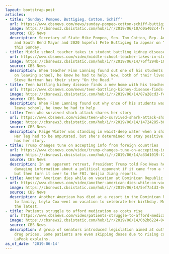 ```yaml
---
layout: bootstrap-post
articles:
- title: 'Sunday: Pompeo, Buttigieg, Cotton, Schiff'
  url: https://www.cbsnews.com/news/sunday-pompeo-cotton-schiff-buttigieg/
  image: https://cbsnews3.cbsistatic.com/hub/i/r/2019/06/10/d0a402c4-fec2-4f92-bb8b-eb1fa6c18cdd/thumbnail/1200x630g2/48defb681cbb2aef108bc91ac288408b/ap-19161708406684.jpg
  source: CBS News
  description: Secretary of State Mike Pompeo, Sen. Tom Cotton, Rep. Adam Schiff,
    and South Bend Mayor and 2020 hopeful Pete Buttigieg to appear on "Face the Nation"
    this Sunday.
- title: Middle school teacher takes in student battling kidney disease
  url: https://www.cbsnews.com/video/middle-school-teacher-takes-in-student-battling-kidney-disease/
  image: https://cbsnews2.cbsistatic.com/hub/i/r/2019/06/14/76ff294b-1096-4a2f-93d4-d0262df37a9b/thumbnail/1200x630/3ada42e3b373019bf18903084341f465/0614-en-fosterteacher-hartman-1874090-640x360.jpg
  source: CBS News
  description: When teacher Finn Lanning found out one of his students was planning
    on leaving school, he knew he had to help. Now, both of their lives have changed.
    Steve Hartman has their story "On the Road."
- title: Teen battling kidney disease finds a new home with his teacher
  url: https://www.cbsnews.com/news/teen-battling-kidney-disease-finds-new-home-with-his-teacher-axl-academy-aurora-colorado-2019-06-14/
  image: https://cbsnews2.cbsistatic.com/hub/i/r/2019/06/14/87a28cd3-fc12-4e6c-acb5-7727d8bf2ac8/thumbnail/1200x630/1a8348e569ec6afea87ef3eb9eb43a29/d3-hartman-otr-foster-teacher-transfer-frame-999.jpg
  source: CBS News
  description: When Finn Lanning found out why once of his students was planning to
    leave school, he knew he had to help
- title: Teen who survived shark attack shares her story
  url: https://www.cbsnews.com/video/teen-who-survived-shark-attack-shares-her-story/
  image: https://cbsnews3.cbsistatic.com/hub/i/r/2019/06/14/14724285-b80e-42b9-9f8b-3b3648d1519a/thumbnail/1200x630/2554345100077c84abf42242a623e21a/0614-en-ncsharkvictim-strassmann-1874080-640x360.jpg
  source: CBS News
  description: Paige Winter was standing in waist-deep water when a shark attacked.
    Her leg had to be amputated, but she's determined to stay positive. Mark Strassmann
    has her story.
- title: Trump changes tune on accepting info from foreign countries
  url: https://www.cbsnews.com/video/trump-changes-tune-on-accepting-info-from-foreign-countries/
  image: https://cbsnews1.cbsistatic.com/hub/i/r/2019/06/14/a33d1019-f279-48dc-b73b-221f604b9171/thumbnail/1200x630/8ce4a6cb647c529b29ade32933dc073c/0614-en-trumplatest-weijia-1874065-640x360.jpg
  source: CBS News
  description: In an apparent retreat, President Trump told Fox News he would evaluate
    damaging information about a political opponent if it came from a foreign government,
    but then turn it over to the FBI. Weijia Jiang reports.
- title: Another American dies while on vacation at Dominican Republic resort
  url: https://www.cbsnews.com/video/another-american-dies-while-on-vacation-at-dominican-republic-resort/
  image: https://cbsnews1.cbsistatic.com/hub/i/r/2019/06/14/5ef7a1d3-0e32-4c1f-a858-55fe2e5b8c27/thumbnail/1200x630/7a381d170a04063f4b0cb5ea20fbb5f4/0614-en-dominicandeaths-lenghi-1874061-640x360.jpg
  source: CBS News
  description: Another American has died at a resort in the Dominican Republic. According
    to family, Leyla Cox went on vacation to celebrate her birthday. Mola Lenghi has
    the latest.
- title: Patients struggle to afford medication as costs rise
  url: https://www.cbsnews.com/video/patients-struggle-to-afford-medication-as-costs-rise/
  image: https://cbsnews2.cbsistatic.com/hub/i/r/2019/06/14/0b2b6224-0496-44f5-ad0c-fe79ac63d981/thumbnail/1200x630/9f010f11ee0bcd2f6ef10d31b9bcb0c0/0614-en-prescriptiondrugs-lapook-1874077-640x360.jpg
  source: CBS News
  description: A group of senators introduced legislation aimed at cutting prescription
    drug prices. Some patients are even skipping doses due to rising costs. Dr. Jon
    LaPook explains.
as_of_date: '2019-06-14'
---
```


